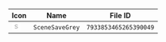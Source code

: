 | Icon | Name | File ID |
| ---  | ---  | ---     |
| ![](SceneSaveGrey.png) | `SceneSaveGrey` | `7933853465265390049` |
